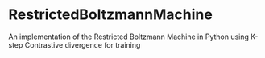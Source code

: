 # RestrictedBoltzmannMachine
An implementation of the Restricted Boltzmann Machine in Python using K-step Contrastive divergence for training
